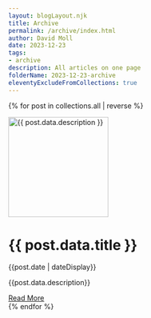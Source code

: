 ```yaml
---
layout: blogLayout.njk
title: Archive
permalink: /archive/index.html
author: David Moll
date: 2023-12-23
tags:
- archive
description: All articles on one page
folderName: 2023-12-23-archive
eleventyExcludeFromCollections: true
---
```


{% for post in collections.all | reverse %}

<div class="flex-container">
    <div class="image-container">
        <img src="../../assets/images/{{post.data.folderName}}/cover.png" alt="{{ post.data.description }}" class="image" width="200" height="200">
    </div>
    <div class="text-container">
        <h1 class="main-title">{{ post.data.title }}</h1>
        <p class="date">{{post.date | dateDisplay}}</p>
        <p class="description">{{post.data.description}}</p>
        <a class="read-more-link" href="{{ post.url }}">Read More</a>
    </div>
</div>
{% endfor %}